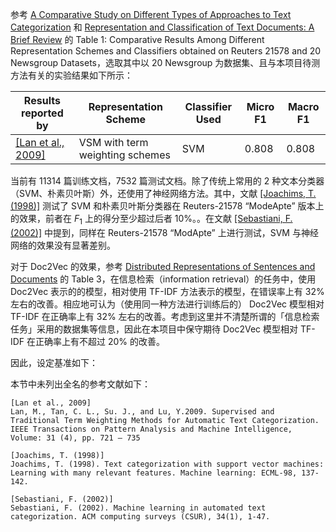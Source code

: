 参考 [A Comparative Study on Different Types of Approaches to Text Categorization](http://www.ijmlc.org/papers/158-C01020-R001.pdf) 和 [Representation and Classification of Text Documents: A Brief Review](https://pdfs.semanticscholar.org/5466/da15feb8e87724576683647fdda66a27195a.pdf) 的 Table 1: Comparative Results Among Different Representation Schemes and Classifiers obtained on Reuters 21578 and 20 Newsgroup Datasets，选取其中以 20 Newsgroup 为数据集、且与本项目待测方法有关的实验结果如下所示：

Results reported by | Representation Scheme | Classifier Used | Micro F1 | Macro F1
--------------|--------------|--------------|--------------|--------------
[[Lan et al., 2009]](https://www-old.comp.nus.edu.sg/~tancl/publications/j2009/PAMI2007-v3.pdf) | VSM with term weighting schemes |  SVM | 0.808 | 0.808

当前有 11314 篇训练文档，7532 篇测试文档。除了传统上常用的 2 种文本分类器（SVM、朴素贝叶斯）外，还使用了神经网络方法。其中，文献 [[Joachims, T. (1998)]](https://eldorado.tu-dortmund.de/bitstream/2003/2595/1/report23_ps.pdf) 测试了 SVM 和朴素贝叶斯分类器在 Reuters-21578 “ModeApte” 版本上的效果，前者在 $F_{1}$ 上的得分至少超过后者 10%。。在文献 [[Sebastiani, F. (2002)]](https://arxiv.org/pdf/cs/0110053.pdf) 中提到，同样在 Reuters-21578 “ModApte” 上进行测试，SVM 与神经网络的效果没有显著差别。

对于 Doc2Vec 的效果，参考 [Distributed Representations of Sentences and Documents](https://arxiv.org/pdf/1405.4053v2.pdf) 的 Table 3，在信息检索（information retrieval）的任务中，使用 Doc2Vec 表示的的模型，相对使用 TF-IDF 方法表示的模型，在错误率上有 32% 左右的改善。相应地可认为（使用同一种方法进行训练后的） Doc2Vec 模型相对 TF-IDF 在正确率上有 32% 左右的改善。考虑到这里并不清楚所谓的「信息检索任务」采用的数据集等信息，因此在本项目中保守期待 Doc2Vec 模型相对 TF-IDF 在正确率上有不超过 20% 的改善。

因此，设定基准如下：

本节中未列出全名的参考文献如下：

```
[Lan et al., 2009] 
Lan, M., Tan, C. L., Su. J., and Lu, Y.2009. Supervised and Traditional Term Weighting Methods for Automatic Text Categorization. IEEE Transactions on Pattern Analysis and Machine Intelligence, Volume: 31 (4), pp. 721 – 735

[Joachims, T. (1998)]
Joachims, T. (1998). Text categorization with support vector machines: Learning with many relevant features. Machine learning: ECML-98, 137-142.

[Sebastiani, F. (2002)]
Sebastiani, F. (2002). Machine learning in automated text categorization. ACM computing surveys (CSUR), 34(1), 1-47.
```